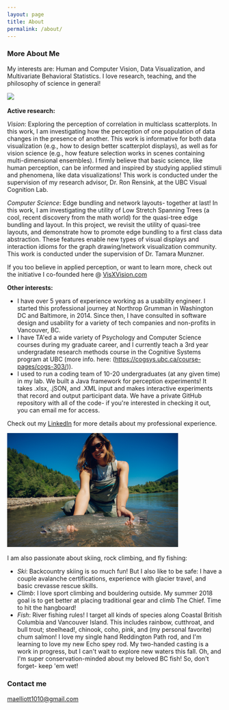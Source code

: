 ```yaml
---
layout: page
title: About
permalink: /about/
---
```


### More About Me

My interests are: Human and Computer Vision, Data Visualization, and Multivariate Behavioral Statistics. 
I love research, teaching, and the philosophy of science in general!

<img src="http://collab.sites.olt.ubc.ca/wp-content/blogs.dir/2577/files/2015/08/VisCogLab770X350slider1.png?b=2577&w=770&h=350&zc=1" width="400">

**Active research:**

*Vision*: Exploring the perception of correlation in multiclass scatterplots. In this work, I am investigating how the perception of one population of data changes in the presence of another. This work is informative for both data visualization (e.g., how to design better scatterplot displays), as well as for vision science (e.g., how feature selection works in scenes containing multi-dimensional ensembles). I firmly believe that basic science, like human perception, can be informed and inspired by studying applied stimuli and phenomena, like data visualizations! This work is conducted under the supervision of my research advisor, Dr. Ron Rensink, at the UBC Visual Cognition Lab.

*Computer Science*: Edge bundling and network layouts- together at last! In this work, I am investigating the utility of Low Stretch Spanning Trees (a cool, recent discovery from the math world) for the quasi-tree edge bundling and layout. In this project, we revisit the utility of quasi-tree layouts, and demonstrate how to promote edge bundling to a first class data abstraction. These features enable new types of visual displays and interaction idioms for the graph drawing/network visualization community. This work is conducted under the supervision of Dr. Tamara Munzner.

If you too believe in applied perception, or want to learn more, check out the initiative I co-founded here @ [VisXVision.com](https://visxvision.com/about/)

**Other interests:**

* I have over 5 years of experience working as a usability engineer. I started this professional journey at Northrop Grumman in Washington DC and Baltimore, in 2014. Since then, I have consulted in software design and usability for a variety of tech companies and non-profits in Vancouver, BC. 
* I have TA'ed a wide variety of Psychology and Computer Science courses during my graduate career, and I currently teach a 3rd year undergradate research methods course in the Cognitive Systems program at UBC (more info. here: (https://cogsys.ubc.ca/course-pages/cogs-303/)).
* I used to run a coding team of 10-20 undergraduates (at any given time) in my lab. We built a Java framework for perception experiments! It takes .xlsx, .jSON, and .XML input and makes interactive experiments that record and output participant data. We have a private GitHub repository with all of the code- if you're interested in checking it out, you can email me for access.

Check out my [LinkedIn](https://www.linkedin.com/in/madisonelliott1010/) for more details about my professional experience.

<img src="/images/DSC_7486.jpg" width="400">

I am also passionate about skiing, rock climbing, and fly fishing:
* *Ski*: Backcountry skiing is so much fun! But I also like to be safe: I have a couple avalanche certifications, experience with glacier travel, and basic crevasse rescue skills.
* *Climb*: I love sport climbing and bouldering outside. My summer 2018 goal is to get better at placing traditional gear and climb The Chief. Time to hit the hangboard!
* *Fish*: River fishing rules! I target all kinds of species along Coastal British Columbia and Vancouver Island. This includes rainbow, cutthroat, and bull trout; steelhead!, chinook, coho, pink, and (my personal favorite) chum salmon! I love my single hand Reddington Path rod, and I'm learning to love my new Echo spey rod. My two-handed casting is a work in progress, but I can't wait to explore new waters this fall. Oh, and I'm super conservation-minded about my beloved BC fish! So, don't forget- keep 'em wet!



### Contact me

[maelliott1010@gmail.com](mailto:maelliott1010@gmail.com)
